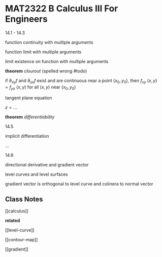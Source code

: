 # MAT2322 B Calculus III For Engineers

14.1 - 14.3

function continuity with multiple arguments

function limit with multiple arguments

limit existence on function with multiple arguments

**theorem** _clourout_ (spelled wrong #todo)

if $\partial_{xy} f$ and $\partial_{yx} f$ exist and are continuous near a point $(x_0, y_0)$, then $f_{xy}\ (x, y) = f_{yx}\ (x, y)$ for all $(x, y)$ near $(x_0, y_0)$

tangent plane equation

$z = \dots$

**theorem** _differentiability_

<!-- $f$ is differentiable at $(x_0, y_0)$ if and only if $\partial_{xy} f$ and $\partial_{yx} f$ exist and are continuous near $(x_0, y_0)$ -->

14.5

implicit differentiation

...

14.6

directional derivative and gradient vector

level curves and level surfaces

gradient vector is orthogonal to level curve and colinera to normal vector

## Class Notes

[[calculus]]

**related**

[[level-curve]]

[[contour-map]]

[[gradient]]

